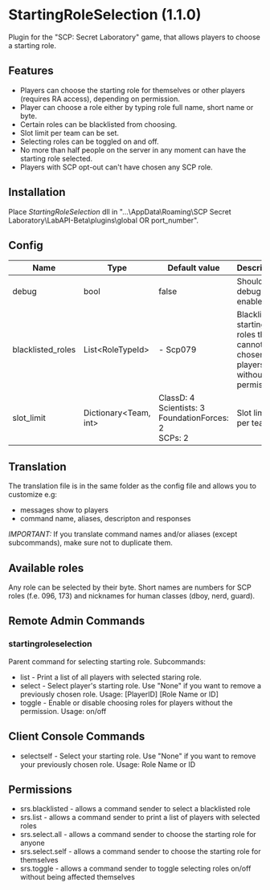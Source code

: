 # StartingRoleSelection (1.1.0)
Plugin for the "SCP: Secret Laboratory" game, that allows players to choose a starting role.

## Features
- Players can choose the starting role for themselves or other players (requires RA access), depending on permission.
- Player can choose a role either by typing role full name, short name or byte.
- Certain roles can be blacklisted from choosing.
- Slot limit per team can be set.
- Selecting roles can be toggled on and off. 
- No more than half people on the server in any moment can have the starting role selected.
- Players with SCP opt-out can't have chosen any SCP role.

## Installation
Place *StartingRoleSelection* dll in "...\AppData\Roaming\SCP Secret Laboratory\LabAPI-Beta\plugins\global OR port_number".

## Config
|Name|Type|Default value|Description|
|---|---|---|---|
|debug|bool|false|Should debug be enabled?|
|blacklisted_roles|List\<RoleTypeId>|- Scp079|Blacklisted starting roles that cannot be chosen by players without permission.|
|slot_limit|Dictionary\<Team, int>|ClassD: 4<br/>Scientists: 3<br/>FoundationForces: 2<br/>SCPs: 2|Slot limit per team.|

## Translation
The translation file is in the same folder as the config file and allows you to customize e.g:
- messages show to players
- command name, aliases, descripton and responses

*IMPORTANT:* If you translate command names and/or aliases (except subcommands), make sure not to duplicate them.

## Available roles
Any role can be selected by their byte. Short names are numbers for SCP roles (f.e. 096, 173) and nicknames for human classes (dboy, nerd, guard). 

## Remote Admin Commands
### startingroleselection
Parent command for selecting starting role. Subcommands:
- list - Print a list of all players with selected staring role.
- select - Select player's starting role. Use \"None\" if you want to remove a previously chosen role. Usage: [PlayerID] [Role Name or ID]
- toggle - Enable or disable choosing roles for players without the permission. Usage: on/off

## Client Console Commands
- selectself - Select your starting role. Use \"None\" if you want to remove your previously chosen role. Usage: Role Name or ID

## Permissions
- srs.blacklisted - allows a command sender to select a blacklisted role
- srs.list - allows a command sender to print a list of players with selected roles
- srs.select.all - allows a command sender to choose the starting role for anyone
- srs.select.self - allows a command sender to choose the starting role for themselves
- srs.toggle - allows a command sender to toggle selecting roles on/off without being affected themselves

